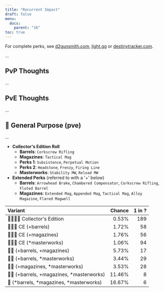 ```yaml
---
title: "Recurrent Impact"
draft: false
menu:
  docs:
    parent: "16"
toc: true
---
```


For complete perks, see [d2gunsmith.com](https://d2gunsmith.com/w/1572896086), [light.gg](https://www.light.gg/db/items/1572896086) or [destinytracker.com](https://destinytracker.com/destiny-2/db/items/1572896086).

...

## PvP Thoughts

...

## PvE Thoughts

...

## 👾 General Purpose (pve)

...

* **Collector's Edition Roll**
  * **Barrels**: `Corkscrew Rifling`
  * **Magazines**: `Tactical Mag`
  * **Perks 1**: `Subsistence`, `Perpetual Motion`
  * **Perks 2**: `Headstone`, `Frenzy`, `Firing Line`
  * **Masterworks**: `Stability MW`, `Reload MW`
* **Extended Perks** (referred to with a '+' below)
  * **Barrels**: `Arrowhead Brake`, `Chambered Compensator`, `Corkscrew Rifling`, `Fluted Barrel`
  * **Magazines**: `Extended Mag`, `Appended Mag`, `Tactical Mag`, `Alloy Magazine`, `Flared Magwell`

| Variant | Chance | 1 in ? |
|:-|-:|-:|
| 👾👾👾🌟 Collector's Edition | 0.53% | 189 |
| 👾👾👾 CE (+barrels) | 1.72% | 58 |
| 👾👾👾 CE (+magazines) | 1.76% | 56 |
| 👾👾👾 CE (*masterworks) | 1.06% | 94 |
| 👾👾 (+barrels, +magazines) | 5.73% | 17 |
| 👾👾 (+barrels, *masterworks) | 3.44% | 29 |
| 👾👾 (+magazines, *masterworks) | 3.53% | 28 |
| 👾👾 (+barrels, +magazines, *masterworks) | 11.46% | 8 |
| 👾 (*barrels, *magazines, *masterworks) | 16.67% | 6 |
